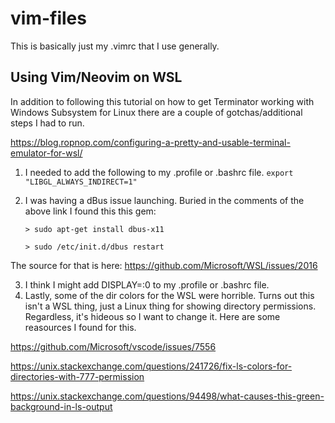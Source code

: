 # vim-files
This is basically just my .vimrc that I use generally.

## Using Vim/Neovim on WSL
In addition to following this tutorial on how to get Terminator working with Windows Subsystem for Linux there are a couple of gotchas/additional steps I had to run.

https://blog.ropnop.com/configuring-a-pretty-and-usable-terminal-emulator-for-wsl/

1. I needed to add the following to my .profile or .bashrc file.
   `export "LIBGL_ALWAYS_INDIRECT=1"`
2. I was having a dBus issue launching. Buried in the comments of the above link I found this this gem:

   `> sudo apt-get install dbus-x11`
   
   `> sudo /etc/init.d/dbus restart`

The source for that is here: https://github.com/Microsoft/WSL/issues/2016

3. I think I might add DISPLAY=:0 to my .profile or .bashrc file.
4. Lastly, some of the dir colors for the WSL were horrible. Turns out this isn't a WSL thing, just a Linux thing for showing directory permissions. Regardless, it's hideous so I want to change it. Here are some reasources I found for this.

https://github.com/Microsoft/vscode/issues/7556

https://unix.stackexchange.com/questions/241726/fix-ls-colors-for-directories-with-777-permission

https://unix.stackexchange.com/questions/94498/what-causes-this-green-background-in-ls-output

